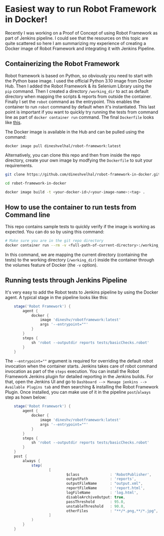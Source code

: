 # Easiest way to run Robot Framework in Docker!

Recently I was working on a Proof of Concept of using Robot Framework as part of Jenkins pipeline. I could see that the resources on this topic are quite scattered so here I am summarizing my experience of creating a Docker image of Robot Framework and integrating it with Jenkins Pipeline.

## Containerizing the Robot Framework
Robot framework is based on Python, so obviously you need to start with the Python base image. I used the official Python 3.10 image from Docker Hub. Then I added the Robot Framework & its Selenium Library using the `pip` command. Then I created a directory `/working_dir` to act as default directory when mapping the scripts & reports from outside the container. Finally I set the `robot` command as the entrypoint. This enables the container to run `robot` command by default when it's instantiated. This last point is important if you want to quickly try running the tests from command line as part of `docker container run` command.
The final `Dockerfile` looks like [this](Dockerfile).


The Docker image is available in the Hub and can be pulled using the command:

`docker image pull dineshvelhal/robot-framework:latest`

Alternatively, you can clone this repo and then from inside the repo directory, create your own image by modfying the `Dockerfile` to suit your requirements.
```bash
git clone https://github.com/dineshvelhal/robot-framework-in-docker.git

cd robot-framework-in-docker

docker image build -t <your-docker-id>/<your-image-name>:<tag> . 
```

## How to use the container to run tests from Command line
This repo contains sample tests to quickly verify if the image is working as expected. You can do so by using this command:
```bash
# Make sure you are in the git repo directory
docker container run --rm -v <full-path-of-current-directory>:/working_dir  dineshvelhal/robot-framework:latest --outputdir reports tests/basicChecks.robot
```
In this command, we are mapping the current directory (containing the tests) to the working directory (`/working_dir`) inside the container through the volumes feature of Docker (the `-v` option).

## Running tests through Jenkins Pipeline

It's very easy to add the Robot tests to Jenkins pipeline by using the Docker agent. A typical stage in the pipeline looks like this:

```groovy
    stage('Robot Framework') {
        agent {
            docker {
                image 'dineshv/robotframework:latest'
                args '--entrypoint=""'
            }
        }
        steps {
            sh 'robot --outputdir reports tests/basicChecks.robot'
        }
    }
```
The `--entrypoint=""` argument is required for overriding the default robot invocation when the container starts. Jenkins takes care of robot command invocation as part of the `steps` execution.
You can install the Robot Framework Jenkins plugin for detailed reporting in the Jenkins builds. For that, open the Jenkins UI and go to `Dashboard --> Manage jenkins --> Available Plugins tab` and then searching & installing the Robot Framework Plugin. 
Once installed, you can make use of it in the pipeline `post`/`always` step as hown below:
```groovy
    stage('Robot Framework') {
        agent {
            docker {
                image 'dineshv/robotframework:latest'
                args '--entrypoint=""'
            }
        }
        steps {
            sh 'robot --outputdir reports tests/basicChecks.robot'
        }
    }
    post {
        always {
            step(
                    [
                            $class              : 'RobotPublisher',
                            outputPath          : 'reports',
                            outputFileName      : "output.xml",
                            reportFileName      : 'report.html',
                            logFileName         : 'log.html',
                            disableArchiveOutput: true,
                            passThreshold       : 95.0,
                            unstableThreshold   : 90.0,
                            otherFiles          : "**/*.png,**/*.jpg",
                    ]
            )
        }
    }
```



